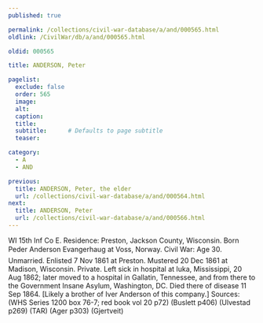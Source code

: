 ```yaml
---
published: true

permalink: /collections/civil-war-database/a/and/000565.html
oldlink: /CivilWar/db/a/and/000565.html

oldid: 000565

title: ANDERSON, Peter

pagelist:
  exclude: false
  order: 565
  image: 
  alt:
  caption:
  title:
  subtitle:      # Defaults to page subtitle
  teaser:

category: 
  - A 
  - AND

previous:
  title: ANDERSON, Peter, the elder
  url: /collections/civil-war-database/a/and/000564.html  
next:
  title: ANDERSON, Peter
  url: /collections/civil-war-database/a/and/000566.html   
---
```

WI 15th Inf Co E. Residence: Preston, Jackson County, Wisconsin. Born &#147;Peder Anderson Evangerhaug&#148; at Voss, Norway. Civil War: Age 30. Unmarried. Enlisted 7 Nov 1861 at Preston. Mustered 20 Dec 1861 at Madison, Wisconsin. Private. Left sick in hospital at Iuka, Mississippi, 20 Aug 1862; later moved to a hospital in Gallatin, Tennessee, and from there to the Government Insane Asylum, Washington, DC. Died there of disease 11 Sep 1864. [Likely a brother of Iver Anderson of this company.] Sources: (WHS Series 1200 box 76-7; red book vol 20 p72) (Buslett p406) (Ulvestad p269) (TAR) (Ager p303) (Gjertveit)
